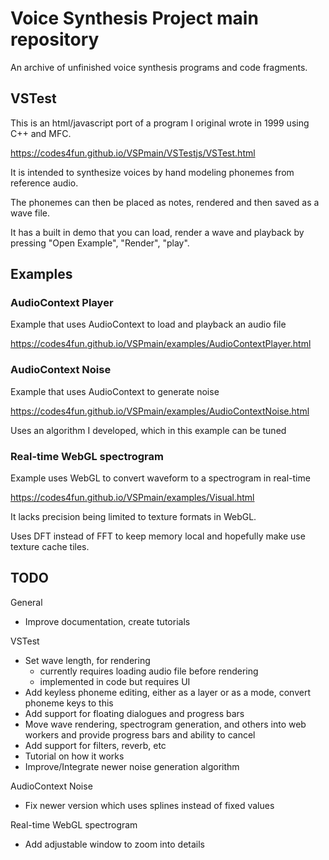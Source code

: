 # Voice Synthesis Project main repository

 An archive of unfinished voice synthesis programs and code fragments.

## VSTest

This is an html/javascript port of a program I original wrote in 1999 using C++ and MFC.

https://codes4fun.github.io/VSPmain/VSTestjs/VSTest.html

It is intended to synthesize voices by hand modeling phonemes from reference audio.

The phonemes can then be placed as notes, rendered and then saved as a wave file.

It has a built in demo that you can load, render a wave and playback by pressing "Open Example", "Render", "play".

## Examples

### AudioContext Player

Example that uses AudioContext to load and playback an audio file

https://codes4fun.github.io/VSPmain/examples/AudioContextPlayer.html

### AudioContext Noise

Example that uses AudioContext to generate noise

https://codes4fun.github.io/VSPmain/examples/AudioContextNoise.html

Uses an algorithm I developed, which in this example can be tuned

### Real-time WebGL spectrogram

Example uses WebGL to convert waveform to a spectrogram in real-time

https://codes4fun.github.io/VSPmain/examples/Visual.html

It lacks precision being limited to texture formats in WebGL.

Uses DFT instead of FFT to keep memory local and hopefully make use texture cache tiles.

## TODO

General
* Improve documentation, create tutorials

VSTest
* Set wave length, for rendering
  * currently requires loading audio file before rendering
  * implemented in code but requires UI
* Add keyless phoneme editing, either as a layer or as a mode, convert phoneme keys to this
* Add support for floating dialogues and progress bars
* Move wave rendering, spectrogram generation, and others into web workers and provide progress bars and ability to cancel
* Add support for filters, reverb, etc
* Tutorial on how it works
* Improve/Integrate newer noise generation algorithm

AudioContext Noise
* Fix newer version which uses splines instead of fixed values

Real-time WebGL spectrogram
* Add adjustable window to zoom into details
